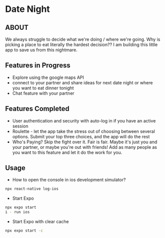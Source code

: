 # Date Night

## ABOUT
We always struggle to decide what we're doing / where we're going. Why is picking a place to eat literally the hardest decision?? I am building this little app to save us from this nightmare.

## Features in Progress
- Explore using the google maps API
- connect to your partner and share ideas for next date night or where you want to eat dinner tonight
- Chat feature with your partner


## Features Completed
- User authentication and security with auto-log in if you have an active session
- Roulette - let the app take the stress out of choosing between several options. Submit your top three choices, and the app will do the rest
- Who's Paying? Skip the fight over it. Fair is fair. Maybe it's just you and your partner, or maybe you're out with friends! Add as many people as you want to this feature and let it do the work for you.

## Usage
* How to open the console in ios development simulator?
```sh
npx react-native log-ios 
```

* Start Expo
```sh
npx expo start
i - run ios
```
* Start Expo with clear cache
```sh
npx expo start -c 
```

